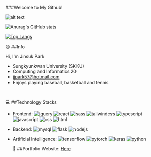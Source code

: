 ###Welcome to My Github!

![alt text]("https://images.unsplash.com/photo-1590767413066-12029959a235?ixlib=rb-4.0.3&ixid=MnwxMjA3fDB8MHxwaG90by1wYWdlfHx8fGVufDB8fHx8&auto=format&fit=crop&w=687&q=80")

![Anurag's GitHub stats](https://github-readme-stats.vercel.app/api?username=jjpark51&show_icons=true&theme=radical)


[![Top Langs](https://github-readme-stats.vercel.app/api/top-langs/?username=jjpark51&layout=compact)](https://github.com/jjpark51/github-readme-stats)


 😄 ##Info
 
Hi, I'm Jinsuk Park
- Sungkyunkwan University (SKKU)
- Computing and Informatics 20
- jjpark57@hotmail.com
- Enjoys playing baseball, basketball and tennis

<br>
 
  💻 ##Technology Stacks
  
  - Frontend: ![jquery](https://img.shields.io/badge/jQuery-0769AD?style=for-the-badge&logo=jquery&logoColor=white) ![react](https://img.shields.io/badge/React-20232A?style=for-the-badge&logo=react&logoColor=61DAFB) ![sass](https://img.shields.io/badge/Sass-CC6699?style=for-the-badge&logo=sass&logoColor=white) ![tailwindcss](https://img.shields.io/badge/Tailwind_CSS-38B2AC?style=for-the-badge&logo=tailwind-css&logoColor=white) ![typescript](https://img.shields.io/badge/TypeScript-007ACC?style=for-the-badge&logo=typescript&logoColor=white) ![javascript](https://img.shields.io/badge/JavaScript-323330?style=for-the-badge&logo=javascript&logoColor=F7DF1E) ![css](https://img.shields.io/badge/CSS3-1572B6?style=for-the-badge&logo=css3&logoColor=white) ![html](https://img.shields.io/badge/HTML5-E34F26?style=for-the-badge&logo=html5&logoColor=white)
- Backend: ![mysql](	https://img.shields.io/badge/MySQL-005C84?style=for-the-badge&logo=mysql&logoColor=white) ![flask](https://img.shields.io/badge/Flask-000000?style=for-the-badge&logo=flask&logoColor=white) ![nodejs](https://img.shields.io/badge/Node.js-339933?style=for-the-badge&logo=nodedotjs&logoColor=white)
- Artificial Intelligence: ![tensorflow](https://img.shields.io/badge/TensorFlow-FF6F00?style=for-the-badge&logo=tensorflow&logoColor=white) ![pytorch](https://img.shields.io/badge/PyTorch-EE4C2C?style=for-the-badge&logo=pytorch&logoColor=white) ![keras](https://img.shields.io/badge/Keras-FF0000?style=for-the-badge&logo=keras&logoColor=white) ![python](https://img.shields.io/badge/Python-FFD43B?style=for-the-badge&logo=python&logoColor=blue)

  📝 ##Portfolio Website: <a href="https://jsp-portfolio.netlify.app/">Here</a>
  
  

<!--
**jjpark51/jjpark51** is a ✨ _special_ ✨ repository because its `README.md` (this file) appears on your GitHub profile.

Here are some ideas to get you started:

- 🔭 I’m currently working on ...
- 🌱 I’m currently learning ...
- 👯 I’m looking to collaborate on ...
- 🤔 I’m looking for help with ...
- 💬 Ask me about ...
- 📫 How to reach me: ...
- 😄 Pronouns: ...
- ⚡ Fun fact: ...
-->
